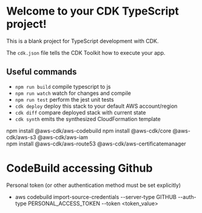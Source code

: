 # Welcome to your CDK TypeScript project!

This is a blank project for TypeScript development with CDK.

The `cdk.json` file tells the CDK Toolkit how to execute your app.

## Useful commands

 * `npm run build`   compile typescript to js
 * `npm run watch`   watch for changes and compile
 * `npm run test`    perform the jest unit tests
 * `cdk deploy`      deploy this stack to your default AWS account/region
 * `cdk diff`        compare deployed stack with current state
 * `cdk synth`       emits the synthesized CloudFormation template


npm install @aws-cdk/aws-codebuild
npm install @aws-cdk/core @aws-cdk/aws-s3 @aws-cdk/aws-iam  
npm install @aws-cdk/aws-route53 @aws-cdk/aws-certificatemanager


# CodeBuild accessing Github
Personal token (or other authentication method must be set explicitly)
* aws codebuild import-source-credentials --server-type GITHUB --auth-type PERSONAL_ACCESS_TOKEN --token <token_value>
